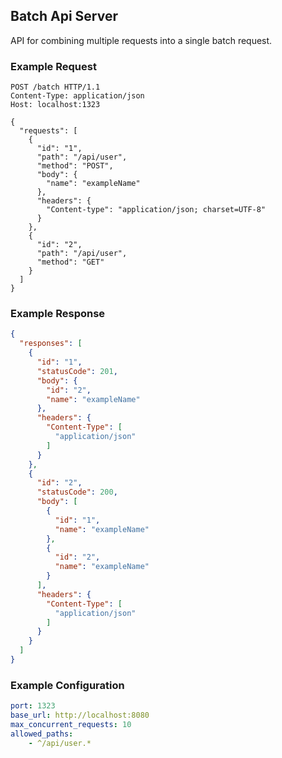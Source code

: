 ## Batch Api Server

API for combining multiple requests into a single batch request.

### Example Request
```http request
POST /batch HTTP/1.1
Content-Type: application/json
Host: localhost:1323

{
  "requests": [
    {
      "id": "1",
      "path": "/api/user",
      "method": "POST",
      "body": {
        "name": "exampleName"
      },
      "headers": {
        "Content-type": "application/json; charset=UTF-8"
      }
    },
    {
      "id": "2",
      "path": "/api/user",
      "method": "GET"
    }
  ]
}
```

### Example Response
```json
{
  "responses": [
    {
      "id": "1",
      "statusCode": 201,
      "body": {
        "id": "2",
        "name": "exampleName"
      },
      "headers": {
        "Content-Type": [
          "application/json"
        ]
      }
    },
    {
      "id": "2",
      "statusCode": 200,
      "body": [
        {
          "id": "1",
          "name": "exampleName"
        },
        {
          "id": "2",
          "name": "exampleName"
        }
      ],
      "headers": {
        "Content-Type": [
          "application/json"
        ]
      }
    }
  ]
}
```

### Example Configuration
```yaml
port: 1323
base_url: http://localhost:8080
max_concurrent_requests: 10
allowed_paths:
    - ^/api/user.*
```
